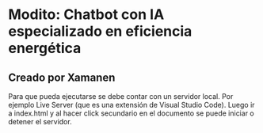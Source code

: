 # Modito: Chatbot con IA especializado en eficiencia energética
## Creado por Xamanen
Para que pueda ejecutarse se debe contar con un servidor local. Por ejemplo Live Server (que es una extensión de Visual Studio Code). Luego ir a index.html y al hacer click secundario en el documento se puede iniciar o detener el servidor.
